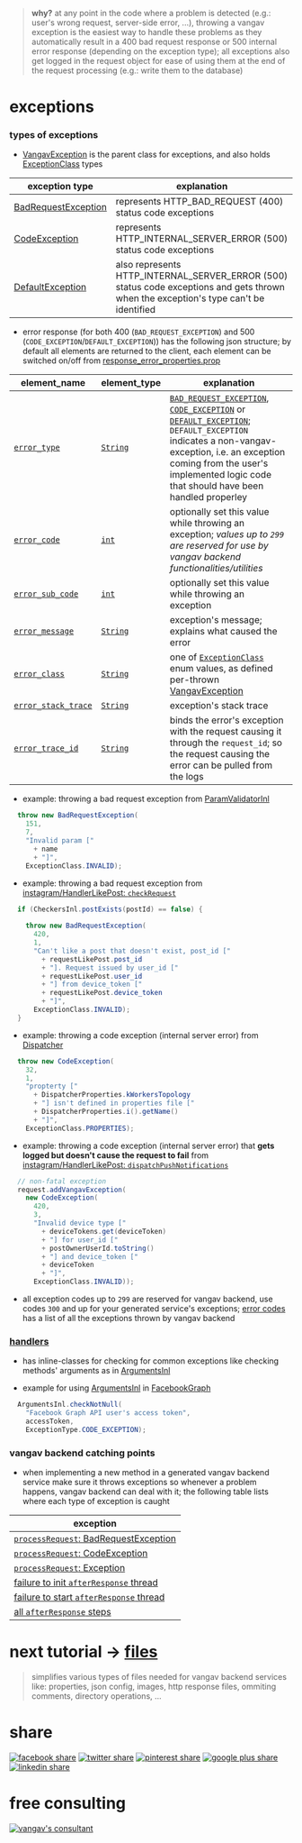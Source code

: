 
> **why?** at any point in the code where a problem is detected (e.g.: user's wrong request, server-side error, ...), throwing a vangav exception is the easiest way to handle these problems as they automatically result in a 400 bad request response or 500 internal error response (depending on the exception type); all exceptions also get logged in the request object for ease of using them at the end of the request processing (e.g.: write them to the database)

# exceptions

### types of exceptions

+ [VangavException](https://github.com/vangav/vos_backend/blob/master/src/com/vangav/backend/exceptions/VangavException.java) is the parent class for exceptions, and also holds [ExceptionClass](https://github.com/vangav/vos_backend/blob/master/src/com/vangav/backend/exceptions/VangavException.java#L86) types

| exception type | explanation |
| -------------- | ----------- |
| [BadRequestException](https://github.com/vangav/vos_backend/blob/master/src/com/vangav/backend/exceptions/BadRequestException.java) | represents HTTP_BAD_REQUEST (400) status code exceptions |
| [CodeException](https://github.com/vangav/vos_backend/blob/master/src/com/vangav/backend/exceptions/CodeException.java) | represents HTTP_INTERNAL_SERVER_ERROR (500) status code exceptions |
| [DefaultException](https://github.com/vangav/vos_backend/blob/master/src/com/vangav/backend/exceptions/DefaultException.java) | also represents HTTP_INTERNAL_SERVER_ERROR (500) status code exceptions and gets thrown when the exception's type can't be identified |

+ error response (for both 400 (`BAD_REQUEST_EXCEPTION`) and 500 (`CODE_EXCEPTION`/`DEFAULT_EXCEPTION`)) has the following json structure; by default all elements are returned to the client, each element can be switched on/off from [response_error_properties.prop](https://github.com/vangav/vos_geo_server/blob/master/conf/prop/response_error_properties.prop)

| element_name | element_type | explanation |
| ------------ | ------------ | ----------- |
| [`error_type`](https://github.com/vangav/vos_geo_server/blob/master/conf/prop/response_error_properties.prop#L65) | [`String`](https://github.com/vangav/vos_backend/blob/master/src/com/vangav/backend/play_framework/request/response/ResponseBodyError.java#L215) | [`BAD_REQUEST_EXCEPTION`](https://github.com/vangav/vos_backend/blob/master/src/com/vangav/backend/exceptions/VangavException.java#L70), [`CODE_EXCEPTION`](https://github.com/vangav/vos_backend/blob/master/src/com/vangav/backend/exceptions/VangavException.java#L71) or [`DEFAULT_EXCEPTION`](https://github.com/vangav/vos_backend/blob/master/src/com/vangav/backend/exceptions/VangavException.java#L72); `DEFAULT_EXCEPTION` indicates a non-vangav-exception, i.e. an exception coming from the user's implemented logic code that should have been handled properley |
| [`error_code`](https://github.com/vangav/vos_geo_server/blob/master/conf/prop/response_error_properties.prop#L69) | [`int`](https://github.com/vangav/vos_backend/blob/master/src/com/vangav/backend/play_framework/request/response/ResponseBodyError.java#L217) | optionally set this value while throwing an exception; *values up to `299` are reserved for use by vangav backend functionalities/utilities* |
| [`error_sub_code`](https://github.com/vangav/vos_geo_server/blob/master/conf/prop/response_error_properties.prop#L73) | [`int`](https://github.com/vangav/vos_backend/blob/master/src/com/vangav/backend/play_framework/request/response/ResponseBodyError.java#L219) | optionally set this value while throwing an exception |
| [`error_message`](https://github.com/vangav/vos_geo_server/blob/master/conf/prop/response_error_properties.prop#L77) | [`String`](https://github.com/vangav/vos_backend/blob/master/src/com/vangav/backend/play_framework/request/response/ResponseBodyError.java#L221) | exception's message; explains what caused the error |
| [`error_class`](https://github.com/vangav/vos_geo_server/blob/master/conf/prop/response_error_properties.prop#L81) | [`String`](https://github.com/vangav/vos_backend/blob/master/src/com/vangav/backend/play_framework/request/response/ResponseBodyError.java#L223) | one of [`ExceptionClass`](https://github.com/vangav/vos_backend/blob/master/src/com/vangav/backend/exceptions/VangavException.java#L86) enum values, as defined per-thrown [VangavException](https://github.com/vangav/vos_backend/blob/master/src/com/vangav/backend/exceptions/VangavException.java) |
| [`error_stack_trace`](https://github.com/vangav/vos_geo_server/blob/master/conf/prop/response_error_properties.prop#L85) | [`String`](https://github.com/vangav/vos_backend/blob/master/src/com/vangav/backend/play_framework/request/response/ResponseBodyError.java#L225) | exception's stack trace |
| [`error_trace_id`](https://github.com/vangav/vos_geo_server/blob/master/conf/prop/response_error_properties.prop#L89) | [`String`](https://github.com/vangav/vos_backend/blob/master/src/com/vangav/backend/play_framework/request/response/ResponseBodyError.java#L227) | binds the error's exception with the request causing it through the `request_id`; so the request causing the error can be pulled from the logs |
  
+ example: throwing a bad request exception from [ParamValidatorInl](https://github.com/vangav/vos_backend/blob/master/src/com/vangav/backend/play_framework/param/ParamValidatorInl.java#L1074)

```java
  throw new BadRequestException(
    151,
    7,
    "Invalid param ["
      + name
      + "]",
    ExceptionClass.INVALID);
```

+ example: throwing a bad request exception from [instagram/HandlerLikePost: `checkRequest`](https://github.com/vangav/vos_instagram/blob/master/app/com/vangav/vos_instagram/controllers/like_post/HandlerLikePost.java#L142)

```java
  if (CheckersInl.postExists(postId) == false) {
      
    throw new BadRequestException(
      420,
      1,
      "Can't like a post that doesn't exist, post_id ["
        + requestLikePost.post_id
        + "]. Request issued by user_id ["
        + requestLikePost.user_id
        + "] from device_token ["
        + requestLikePost.device_token
        + "]",
      ExceptionClass.INVALID);
  }
```

+ example: throwing a code exception (internal server error) from [Dispatcher](https://github.com/vangav/vos_backend/blob/master/src/com/vangav/backend/dispatcher/Dispatcher.java#L124)

```java
  throw new CodeException(
    32,
    1,
    "propterty ["
      + DispatcherProperties.kWorkersTopology
      + "] isn't defined in properties file ["
      + DispatcherProperties.i().getName()
      + "]",
    ExceptionClass.PROPERTIES);
```

+ example: throwing a code exception (internal server error) that **gets logged but doesn't cause the request to fail** from [instagram/HandlerLikePost: `dispatchPushNotifications`](https://github.com/vangav/vos_instagram/blob/master/app/com/vangav/vos_instagram/controllers/like_post/HandlerLikePost.java#L313)

```java
  // non-fatal exception
  request.addVangavException(
    new CodeException(
      420,
      3,
      "Invalid device type ["
        + deviceTokens.get(deviceToken)
        + "] for user_id ["
        + postOwnerUserId.toString()
        + "] and device_token ["
        + deviceToken
        + "]",
      ExceptionClass.INVALID));
```

+ all exception codes up to `299` are reserved for vangav backend, use codes `300` and up for your generated service's exceptions; [error codes](https://github.com/vangav/vos_backend/blob/master/README/10_error_codes.md) has a list of all the exceptions thrown by vangav backend
  
### [handlers](https://github.com/vangav/vos_backend/tree/master/src/com/vangav/backend/exceptions/handlers)

+ has inline-classes for checking for common exceptions like checking methods' arguments as in [ArgumentsInl](https://github.com/vangav/vos_backend/blob/master/src/com/vangav/backend/exceptions/handlers/ArgumentsInl.java)

+ example for using [ArgumentsInl](https://github.com/vangav/vos_backend/blob/master/src/com/vangav/backend/exceptions/handlers/ArgumentsInl.java) in [FacebookGraph](https://github.com/vangav/vos_backend/blob/master/src/com/vangav/backend/public_apis/facebook/FacebookGraph.java#L162)

```java
  ArgumentsInl.checkNotNull(
    "Facebook Graph API user's access token",
    accessToken,
    ExceptionType.CODE_EXCEPTION);
```

### vangav backend catching points

+ when implementing a new method in a generated vangav backend service make sure it throws exceptions so whenever a problem happens, vangav backend can deal with it; the following table lists where each type of exception is caught

| exception |
| --------- |
| [`processRequest`: BadRequestException](https://github.com/vangav/vos_backend/blob/master/src/com/vangav/backend/play_framework/ParentPlayHandler.java#L306) |
| [`processRequest`: CodeException](https://github.com/vangav/vos_backend/blob/master/src/com/vangav/backend/play_framework/ParentPlayHandler.java#L327) |
| [`processRequest`: Exception](https://github.com/vangav/vos_backend/blob/master/src/com/vangav/backend/play_framework/ParentPlayHandler.java#L348) |
| [failure to init `afterResponse` thread](https://github.com/vangav/vos_backend/blob/master/src/com/vangav/backend/play_framework/ParentPlayHandler.java#L402) |
| [failure to start `afterResponse` thread](https://github.com/vangav/vos_backend/blob/master/src/com/vangav/backend/play_framework/ParentPlayHandler.java#L396) |
| [all `afterResponse` steps](https://github.com/vangav/vos_backend/blob/master/src/com/vangav/backend/play_framework/ParentPlayHandler.java#L471) |

# next tutorial -> [files](https://github.com/vangav/vos_backend/tree/master/src/com/vangav/backend/files)
> simplifies various types of files needed for vangav backend services like: properties, json config, images, http response files, ommiting comments, directory operations, ...

# share

[![facebook share](https://www.prekindle.com/images/social/facebook.png)](https://www.facebook.com/sharer/sharer.php?u=https%3A//github.com/vangav/vos_backend)  [![twitter share](http://www.howickbaptist.org.nz/wordpress/media/twitter-64-black.png)](https://twitter.com/home?status=vangav%20backend%20%7C%20build%20big%20tech%2010x%20faster%20%7C%20https%3A//github.com/vangav/vos_backend)  [![pinterest share](http://d7ab823tjbf2qywyt3grgq63.wpengine.netdna-cdn.com/wp-content/themes/velominati/images/share_icons/pinterest-black.png)](https://pinterest.com/pin/create/button/?url=https%3A//github.com/vangav/vos_backend&media=https%3A//scontent-mad1-1.xx.fbcdn.net/v/t31.0-8/20645143_1969408006608176_5289565717021239224_o.png?oh=acf20113a3673409d238924cfec648d2%26oe=5A3414B5&description=)  [![google plus share](http://e-airllc.com/wp-content/themes/nebula/images/social_black/google.png)](https://plus.google.com/share?url=https%3A//github.com/vangav/vos_backend)  [![linkedin share](http://e-airllc.com/wp-content/themes/nebula/images/social_black/linkedin.png)](https://www.linkedin.com/shareArticle?mini=true&url=https%3A//github.com/vangav/vos_backend&title=vangav%20backend%20%7C%20build%20big%20tech%2010x%20faster&summary=&source=)

# free consulting

[![vangav's consultant](http://www.footballhighlights247.com/images/mobile-share/fb-messenger-64x64.png)](https://www.facebook.com/mustapha.abdallah)
